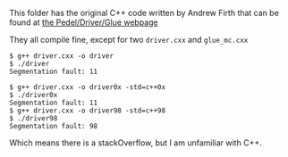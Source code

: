 This folder has the original C++ code written by Andrew Firth that can
be found at [the Pedel/Driver/Glue webpage](http://guinevere.otago.ac.nz/aef/STATS/)

They all compile fine, except for two `driver.cxx` and `glue_mc.cxx`

    $ g++ driver.cxx -o driver
    $ ./driver
    Segmentation fault: 11
    
    $ g++ driver.cxx -o driver0x -std=c++0x
    $ ./driver0x
    Segmentation fault: 11
    $ g++ driver.cxx -o driver98 -std=c++98
    $ ./driver98
    Segmentation fault: 98

Which means there is a stackOverflow, but I am unfamiliar with C++.